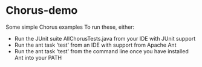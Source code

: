 Chorus-demo
===========

Some simple Chorus examples
To run these, either:

- Run the JUnit suite AllChorusTests.java from your IDE with JUnit support
- Run the ant task 'test' from an IDE with support from Apache Ant
- Run the ant task 'test' from the command line once you have installed Ant into your PATH



